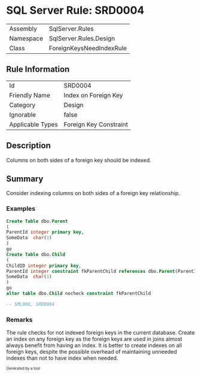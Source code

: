 ﻿# SQL Server Rule: SRD0004
  
|    |    |
|----|----|
| Assembly | SqlServer.Rules |
| Namespace | SqlServer.Rules.Design |
| Class | ForeignKeysNeedIndexRule |
  
## Rule Information
  
|    |    |
|----|----|
| Id | SRD0004 |
| Friendly Name | Index on Foreign Key |
| Category | Design |
| Ignorable | false |
| Applicable Types | Foreign Key Constraint  |
  
## Description
  
Columns on both sides of a foreign key should be indexed.
  
## Summary
  
Consider indexing columns on both sides of a foreign key relationship.
  
### Examples
  
```sql
Create Table dbo.Parent
(
ParentId integer primary key,
SomeData  char(1)
)
go
Create Table dbo.Child
(
ChildID integer primary key,
ParentId integer constraint fkParentChild references dbo.Parent(ParentID),
SomeData  char(1)
)
go
alter table dbo.Child nocheck constraint fkParentChild

-- SML006, SRD0004
```
  
### Remarks
  
The rule checks for not indexed foreign keys in the current database. Create an index on any
foreign key as the foreign keys are used in joins almost always benefit from having an index.
It is better to create indexes on all foreign keys, despite the possible overhead of
maintaining unneeded indexes than not to have index when needed.
  
<sub><sup>Generated by a tool</sup></sub>
